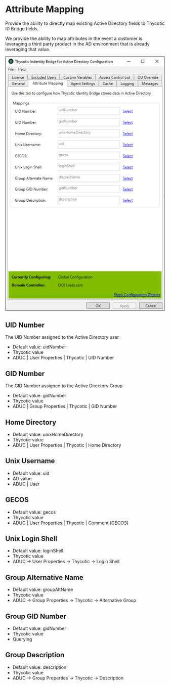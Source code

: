 [title]: # (Attribute Mapping)
[tags]: # (panel)
[priority]: # (6)
# Attribute Mapping

Provide the ability to directly map existing Active Directory fields to Thycotic ID Bridge fields.

We provide the ability to map attributes in the event a customer is leveraging a third party product in the AD environment that is already leveraging that value.

![attribute](../images/attr-map.png "Attribute Mapping tab of the Bridge Configuration tool")

## UID Number

The UID Number assigned to the Active Directory user

* Default value: uidNumber
* Thycotic value
* ADUC | User Properties | Thycotic | UID Number

## GID Number

The GID Number assigned to the Active Directory Group

* Default value: gidNumber
* Thycotic value
* ADUC | Group Properties | Thycotic | GID Number

## Home Directory

* Default value: unixHomeDirectory
* Thycotic value
* ADUC | User Properties | Thycotic | Home Directory

## Unix Username

* Default value: uid
* AD value
* ADUC | User

## GECOS

* Default value: gecos
* Thycotic value
* ADUC | User Properties | Thycotic | Comment (GECOS)

## Unix Login Shell

* Default value: loginShell
* Thycotic value
* ADUC → User Properties → Thycotic → Login Shell

## Group Alternative Name

* Default value: groupAltName
* Thycotic value
* ADUC → Group Properties → Thycotic → Alternative Group

## Group GID Number

* Default value: gidNumber
* Thycotic value
* Querying

## Group Description

* Default value: description
* Thycotic value
* ADUC → Group Properties → Thycotic → Description

